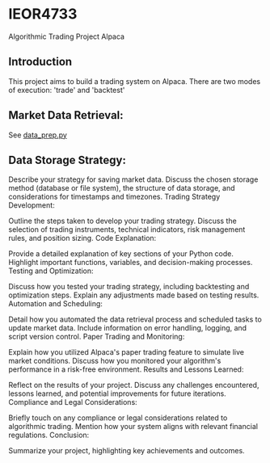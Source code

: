 # IEOR4733
Algorithmic Trading Project Alpaca

## Introduction
  This project aims to build a trading system on Alpaca. There are two modes of execution: 'trade' and 'backtest'

## Market Data Retrieval:
  See [data_prep.py](data_prep.py)
  

## Data Storage Strategy:
  Describe your strategy for saving market data. Discuss the chosen storage method (database or file system), the structure of data storage, and considerations for timestamps and timezones.
Trading Strategy Development:

Outline the steps taken to develop your trading strategy. Discuss the selection of trading instruments, technical indicators, risk management rules, and position sizing.
Code Explanation:

Provide a detailed explanation of key sections of your Python code. Highlight important functions, variables, and decision-making processes.
Testing and Optimization:

Discuss how you tested your trading strategy, including backtesting and optimization steps. Explain any adjustments made based on testing results.
Automation and Scheduling:

Detail how you automated the data retrieval process and scheduled tasks to update market data. Include information on error handling, logging, and script version control.
Paper Trading and Monitoring:

Explain how you utilized Alpaca's paper trading feature to simulate live market conditions. Discuss how you monitored your algorithm's performance in a risk-free environment.
Results and Lessons Learned:

Reflect on the results of your project. Discuss any challenges encountered, lessons learned, and potential improvements for future iterations.
Compliance and Legal Considerations:

Briefly touch on any compliance or legal considerations related to algorithmic trading. Mention how your system aligns with relevant financial regulations.
Conclusion:

Summarize your project, highlighting key achievements and outcomes.
